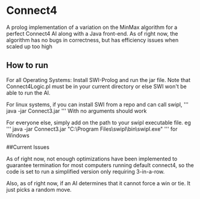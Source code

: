 # Connect4

A prolog implementation of a variation on the MinMax algorithm for a perfect Connect4 AI along with a Java front-end. As of right now, the algorithm has no bugs in correctness, but has efficiency issues when scaled up too high

## How to run

For all Operating Systems: Install SWI-Prolog and run the jar file. Note that Connect4Logic.pl must be in your current directory or else SWI won't be able to run the AI.

For linux systems, if you can install SWI from a repo and can call swipl,
'''
java -jar Connect3.jar
'''
With no arguments should work

For everyone else, simply add on the path to your swipl executable file. eg
'''
java -jar Connect3.jar "C:\Program Files\swipl\bin\swipl.exe"
'''
for Windows

##Current Issues

As of right now, not enough optimizations have been implemented to guarantee termination for most computers running default connect4, so the code is set to run a simplified version only requiring 3-in-a-row.

Also, as of right now, if an AI determines that it cannot force a win or tie. It just picks a random move.

